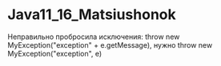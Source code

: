 # Java11_16_Matsiushonok
Неправильно пробросила исключения: throw new MyException("exception" + e.getMessage), нужно throw new MyException("exception", e)
